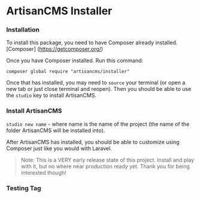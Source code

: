 # ArtisanCMS Installer

### Installation

To install this package, you need to have Composer already installed. [Composer] (https://getcomposer.org/)

Once you have Composer installed. Run this command:

`composer global require "artisancms/installer"`

Once that has installed, you may need to `source` your terminal (or open a new tab or just close terminal and reopen). Then you should be able to use the `studio` key to install ArtisanCMS.

### Install ArtisanCMS

`studio new name` - where name is the name of the project (the name of the folder ArtisanCMS will be installed into).

After ArtisanCMS has installed, you should be able to customize using Composer just like you would with Laravel.

> Note: This is a VERY early release state of this project. Install and play with it, but no where near production ready yet. Thank you for being interested though!

### Testing Tag
